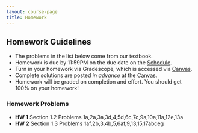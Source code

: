 ```yaml
---
layout: course-page
title: Homework
---
```


## Homework Guidelines

  * The problems in the list below come from our textbook.
  * Homework is due by 11:59PM on the due date on the [Schedule](assets/general/schedule.pdf).  
  * Turn in your homework via Gradescope, which is accessed via [Canvas](https://canvas.alaska.edu).
  * Complete solutions are posted _in advance_ at the [Canvas](https://canvas.alaska.edu). 
  * Homework will be graded on completion and effort.  You should get 100% on your homework!

### Homework Problems

  * **HW 1** Section 1.2 Problems 1a,2a,3a,3d,4,5d,6c,7c,9a,10a,11a,12e,13a
  * **HW 2** Section 1.3 Problems 1af,2b,3,4b,5,6af,9,13,15,17abceg
